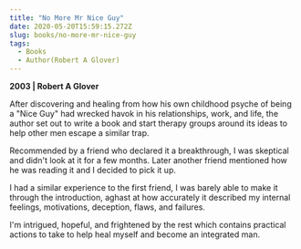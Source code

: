 ```yaml
---
title: "No More Mr Nice Guy"
date: 2020-05-20T15:59:15.272Z
slug: books/no-more-mr-nice-guy
tags:
  - Books
  - Author(Robert A Glover)
---
```


**2003 | Robert A Glover**

After discovering and healing from how his own childhood psyche of being a "Nice Guy" had wrecked havok in his relationships, work, and life, the author set out to write a book and start therapy groups around its ideas to help other men escape a similar trap.

Recommended by a friend who declared it a breakthrough, I was skeptical and didn't look at it for a few months. Later another friend mentioned how he was reading it and I decided to pick it up.

I had a similar experience to the first friend, I was barely able to make it through the introduction, aghast at how accurately it described my internal feelings, motivations, deception, flaws, and failures.

I'm intrigued, hopeful, and frightened by the rest which contains practical actions to take to help heal myself and become an integrated man.
